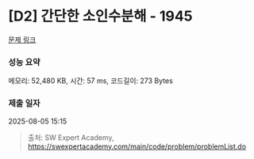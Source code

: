 # [D2] 간단한 소인수분해 - 1945 

[문제 링크](https://swexpertacademy.com/main/code/problem/problemDetail.do?contestProbId=AV5Pl0Q6ANQDFAUq) 

### 성능 요약

메모리: 52,480 KB, 시간: 57 ms, 코드길이: 273 Bytes

### 제출 일자

2025-08-05 15:15



> 출처: SW Expert Academy, https://swexpertacademy.com/main/code/problem/problemList.do